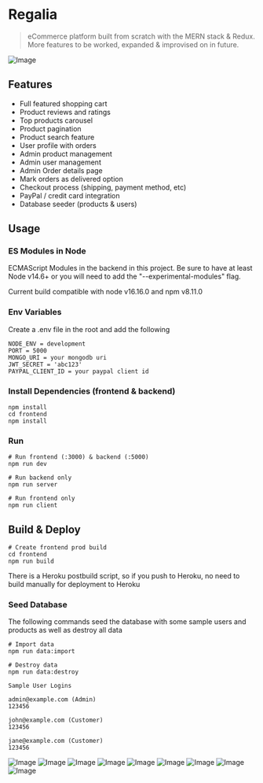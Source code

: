 # Regalia

> eCommerce platform built from scratch with the MERN stack & Redux.
> More features to be worked, expanded & improvised on in future.

![Image](cover-images/ss1.png)

## Features

- Full featured shopping cart
- Product reviews and ratings
- Top products carousel
- Product pagination
- Product search feature
- User profile with orders
- Admin product management
- Admin user management
- Admin Order details page
- Mark orders as delivered option
- Checkout process (shipping, payment method, etc)
- PayPal / credit card integration
- Database seeder (products & users)

## Usage

### ES Modules in Node

ECMAScript Modules in the backend in this project. Be sure to have at least Node v14.6+ or you will need to add the "--experimental-modules" flag.

Current build compatible with node v16.16.0 and npm v8.11.0 

### Env Variables

Create a .env file in the root and add the following

```
NODE_ENV = development
PORT = 5000
MONGO_URI = your mongodb uri
JWT_SECRET = 'abc123'
PAYPAL_CLIENT_ID = your paypal client id
```

### Install Dependencies (frontend & backend)

```
npm install
cd frontend
npm install
```

### Run

```
# Run frontend (:3000) & backend (:5000)
npm run dev

# Run backend only
npm run server

# Run frontend only
npm run client
```

## Build & Deploy

```
# Create frontend prod build
cd frontend
npm run build
```

There is a Heroku postbuild script, so if you push to Heroku, no need to build manually for deployment to Heroku

### Seed Database

The following commands seed the database with some sample users and products as well as destroy all data

```
# Import data
npm run data:import

# Destroy data
npm run data:destroy
```

```
Sample User Logins

admin@example.com (Admin)
123456

john@example.com (Customer)
123456

jane@example.com (Customer)
123456
```
![Image](cover-images/ss2.png)
![Image](cover-images/ss3.png)
![Image](cover-images/ss4.png)
![Image](cover-images/ss5.png)
![Image](cover-images/ss6.png)
![Image](cover-images/ss7.png)
![Image](cover-images/ss8.png)
![Image](cover-images/ss9.png)
![Image](cover-images/ss10.png)
